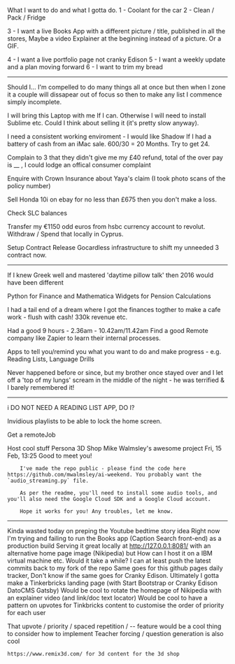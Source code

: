 
What I want to do and what I gotta do.
1 - Coolant for the car
2 - Clean / Pack / Fridge

3 - I want a live Books App with a different picture / title, published in all the stores, 
Maybe a video Explainer at the beginning instead of a picture. Or a GIF.

4 - I want a live portfolio page not cranky Edison 
5 - I want a weekly update and a plan moving forward
6 - I want to trim my bread

















***

Should I...
I'm compelled to do many things all at once but then when I zone it a couple will dissapear out of focus so then to make any list I commence simply incomplete.

I will bring this Laptop with me If I can.
Otherwise I will need to install Sublime etc. 
Could I think about selling it (it's pretty slow anyway).

I need a consistent working enviroment - I would like Shadow If I had a battery of cash from an iMac sale.
600/30 = 20 Months. Try to get 24.

Complain to 3 that they didn't give me my £40 refund, total of the over pay is __ , I could lodge an offical consumer complaint

Enquire with Crown Insurance about Yaya's claim (I took photo scans of the policy number)

Sell Honda 10i on ebay for no less than £675 then you don't make a loss.

Check SLC balances

Transfer my €1150 odd euros from hsbc currency account to revolut. Withdraw / Spend that locally in Cyprus.

Setup Contract Release Gocardless infrastructure to shift my unneeded 3 contract now.

***
If I knew Greek well and mastered 'daytime pillow talk' then 2016 would have been different

Python for Finance and Mathematica Widgets for Pension Calculations

I had a tail end of a dream where I got the finances togther to make a cafe work - flush with cash! 330k revenue etc.

Had a good 9 hours - 2.36am - 10.42am/11.42am 
Find a good Remote company like Zapier to learn their internal processes. 

Apps to tell you/remind you what you want to do and make progress - e.g. Reading Lists, Language Drills

Never happened before or since, but my brother once stayed over and I let off a 'top of my lungs' scream in the middle of the night - he was terrified & I barely remembered it! 

* * *
i DO NOT NEED A READING LIST APP, DO I?

Invidious playlists to be able to lock the home screen.

Get a remoteJob

Host cool stuff
	Persona
	3D Shop
	Mike Walmsley's awesome project Fri, 15 Feb, 13:25
		Good to meet you!

		I've made the repo public - please find the code here https://github.com/mwalmsley/ai-weekend. You probably want the `audio_streaming.py` file.

		As per the readme, you'll need to install some audio tools, and you'll also need the Google Cloud SDK and a Google Cloud account.

		Hope it works for you! Any troubles, let me know.


***
Kinda wasted today on preping the Youtube bedtime story idea
Right now I'm trying and failing to run the Books app (Caption Search front-end) as a production build
	Serving it great locally at http://127.0.0.1:8081/ with an alternative home page image (Nikipedia) but 
	How can I host it on a IBM virtual machine etc.
	Would it take a while? I can at least push the latest commits back to my fork of the repo
		Same goes for this github pages daily tracker, 
			Don't know if the same goes for Cranky Edison.
Ultimately I gotta make a Tinkerbricks landing page (with Start Bootstrap or Cranky Edison DatoCMS Gatsby)
	Would be cool to rotate the homepage of Nikipedia with an explainer video (and link/doc text locator)
	Would be cool to have a pattern on upvotes for Tinkbricks content to customise the order of priority for each user

That upvote / priority / spaced repetition / -- feature would be a cool thing to consider how to implement
	Teacher forcing / question generation is also cool


	https://www.remix3d.com/ for 3d content for the 3d shop

































